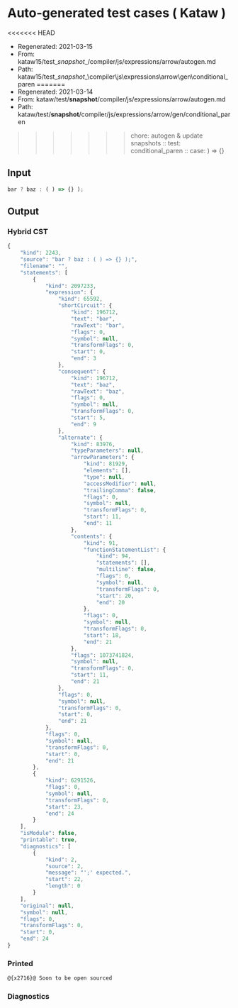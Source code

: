 # Auto-generated test cases ( Kataw )
<<<<<<< HEAD
- Regenerated: 2021-03-15
- From: kataw15/test\__snapshot__/compiler/js/expressions/arrow/autogen.md
- Path: kataw15/test\__snapshot__\compiler\js\expressions\arrow\gen\conditional_paren
=======
- Regenerated: 2021-03-14
- From: kataw/test/__snapshot__/compiler/js/expressions/arrow/autogen.md
- Path: kataw/test/__snapshot__/compiler/js/expressions/arrow/gen/conditional_paren
>>>>>>> chore: autogen & update snapshots
> :: test: conditional_paren
> :: case: ) => {}
## Input

`````js
bar ? baz : ( ) => {} );
`````

## Output

### Hybrid CST

```javascript
{
    "kind": 2243,
    "source": "bar ? baz : ( ) => {} );",
    "filename": "",
    "statements": [
        {
            "kind": 2097233,
            "expression": {
                "kind": 65592,
                "shortCircuit": {
                    "kind": 196712,
                    "text": "bar",
                    "rawText": "bar",
                    "flags": 0,
                    "symbol": null,
                    "transformFlags": 0,
                    "start": 0,
                    "end": 3
                },
                "consequent": {
                    "kind": 196712,
                    "text": "baz",
                    "rawText": "baz",
                    "flags": 0,
                    "symbol": null,
                    "transformFlags": 0,
                    "start": 5,
                    "end": 9
                },
                "alternate": {
                    "kind": 83976,
                    "typeParameters": null,
                    "arrowParameters": {
                        "kind": 81929,
                        "elements": [],
                        "type": null,
                        "accessModifier": null,
                        "trailingComma": false,
                        "flags": 0,
                        "symbol": null,
                        "transformFlags": 0,
                        "start": 11,
                        "end": 11
                    },
                    "contents": {
                        "kind": 91,
                        "functionStatementList": {
                            "kind": 94,
                            "statements": [],
                            "multiline": false,
                            "flags": 0,
                            "symbol": null,
                            "transformFlags": 0,
                            "start": 20,
                            "end": 20
                        },
                        "flags": 0,
                        "symbol": null,
                        "transformFlags": 0,
                        "start": 18,
                        "end": 21
                    },
                    "flags": 1073741824,
                    "symbol": null,
                    "transformFlags": 0,
                    "start": 11,
                    "end": 21
                },
                "flags": 0,
                "symbol": null,
                "transformFlags": 0,
                "start": 0,
                "end": 21
            },
            "flags": 0,
            "symbol": null,
            "transformFlags": 0,
            "start": 0,
            "end": 21
        },
        {
            "kind": 6291526,
            "flags": 0,
            "symbol": null,
            "transformFlags": 0,
            "start": 23,
            "end": 24
        }
    ],
    "isModule": false,
    "printable": true,
    "diagnostics": [
        {
            "kind": 2,
            "source": 2,
            "message": "';' expected.",
            "start": 22,
            "length": 0
        }
    ],
    "original": null,
    "symbol": null,
    "flags": 0,
    "transformFlags": 0,
    "start": 0,
    "end": 24
}
```

### Printed

```javascript
@{x2716}@ Soon to be open sourced
```

### Diagnostics

```javascript

```

